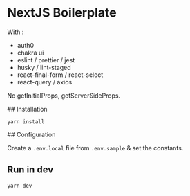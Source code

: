 # NextJS Boilerplate

With :
- auth0
- chakra ui
- eslint / prettier / jest
- husky / lint-staged
- react-final-form / react-select
- react-query / axios

No getInitialProps, getServerSideProps.  

## Installation

```
yarn install
```

## Configuration

Create a `.env.local` file from `.env.sample` & set the constants.

## Run in dev

```
yarn dev
```

